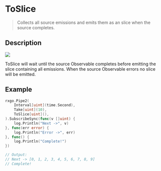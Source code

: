 # ToSlice

> Collects all source emissions and emits them as an slice when the source completes.

## Description

![](https://rxjs.dev/assets/images/marble-diagrams/toArray.png)

ToSlice will wait until the source Observable completes before emitting the slice containing all emissions. When the source Observable errors no slice will be emitted.

## Example

```go
rxgo.Pipe2(
	Interval[uint](time.Second),
	Take[uint](10),
	ToSlice[uint](),
).SubscribeSync(func(v []uint) {
    log.Println("Next ->", v)
}, func(err error) {
    log.Println("Error ->", err)
}, func() {
    log.Println("Complete!")
})

// Output:
// Next -> [0, 1, 2, 3, 4, 5, 6, 7, 8, 9]
// Complete!
```
